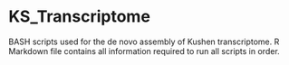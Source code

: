 # KS_Transcriptome
BASH scripts used for the de novo assembly of Kushen transcriptome. R Markdown file contains all information required to run all scripts in order.

